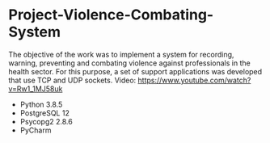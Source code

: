 # Project-Violence-Combating-System
The objective of the work was to implement a system for recording, warning, preventing and combating violence against professionals in the health sector. For this purpose, a set of support applications was developed that use TCP and UDP sockets.
Video: https://www.youtube.com/watch?v=Rw1_1MJ58uk
- Python 3.8.5
- PostgreSQL 12
- Psycopg2 2.8.6
- PyCharm

